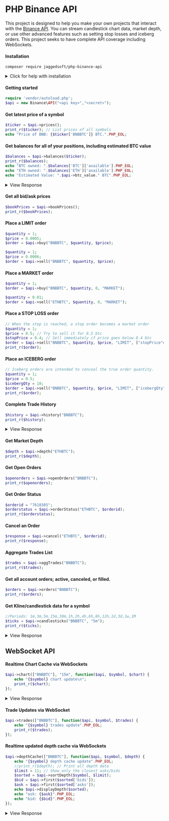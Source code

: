 # PHP Binance API
This project is designed to help you make your own projects that interact with the [Binance API](https://www.binance.com/restapipub.html). You can stream candlestick chart data, market depth, or use other advanced features such as setting stop losses and iceberg orders. This project seeks to have complete API coverage including WebSockets.

#### Installation
```
composer require jaggedsoft/php-binance-api
```
<details>
 <summary>Click for help with installation</summary>

## Install Composer
If the above step didn't work, install composer and try again.
#### Debian / Ubuntu
```
sudo apt-get install curl php5-cli git
curl -sS https://getcomposer.org/installer | sudo php -- --install-dir=/usr/local/bin --filename=composer
```
Composer not found? Use this command instead:
```
php composer.phar require "jaggedsoft/php-binance-api @dev"
```

#### Windows:
[Download installer for Windows](https://getcomposer.org/doc/00-intro.md#installation-windows)



</details>

#### Getting started
```php
require 'vendor/autoload.php';
$api = new Binance\API("<api key>","<secret>");
```

#### Get latest price of a symbol
```php
$ticker = $api->prices();
print_r($ticker); // List prices of all symbols
echo "Price of BNB: {$ticker['BNBBTC']} BTC.".PHP_EOL;
```

#### Get balances for all of your positions, including estimated BTC value
```php
$balances = $api->balances($ticker);
print_r($balances);
echo "BTC owned: ".$balances['BTC']['available'].PHP_EOL;
echo "ETH owned: ".$balances['ETH']['available'].PHP_EOL;
echo "Estimated Value: ".$api->btc_value." BTC".PHP_EOL;
```

<details>
 <summary>View Response</summary>

```
    [WTC] => Array
        (
            [available] => 909.61000000
            [onOrder] => 0.00000000
            [btcValue] => 0.94015470
        )

    [BNB] => Array
        (
            [available] => 1045.94316876
            [onOrder] => 0.00000000
            [btcValue] => 0.21637426
        )
```
</details>


#### Get all bid/ask prices
```php
$bookPrices = $api->bookPrices();
print_r($bookPrices);
```

#### Place a LIMIT order
```php
$quantity = 1;
$price = 0.0005;
$order = $api->buy("BNBBTC", $quantity, $price);
```

```php
$quantity = 1;
$price = 0.0006;
$order = $api->sell("BNBBTC", $quantity, $price);
```

#### Place a MARKET order
```php
$quantity = 1;
$order = $api->buy("BNBBTC", $quantity, 0, "MARKET");
```

```php
$quantity = 0.01;
$order = $api->sell("ETHBTC", $quantity, 0, "MARKET");
```

#### Place a STOP LOSS order
```php
// When the stop is reached, a stop order becomes a market order
$quantity = 1;
$price = 0.5; // Try to sell it for 0.5 btc
$stopPrice = 0.4; // Sell immediately if price goes below 0.4 btc
$order = $api->sell("BNBBTC", $quantity, $price, "LIMIT", ["stopPrice"=>$stopPrice]);
print_r($order);
```

#### Place an ICEBERG order
```php
// Iceberg orders are intended to conceal the true order quantity.
$quantity = 1;
$price = 0.5;
$icebergQty = 10;
$order = $api->sell("BNBBTC", $quantity, $price, "LIMIT", ["icebergQty"=>$icebergQty]);
print_r($order);
```

#### Complete Trade History
```php
$history = $api->history("BNBBTC");
print_r($history);
```

<details>
 <summary>View Response</summary>

```
Array (
    [0] => Array (
            [id] => 831585
            [orderId] => 3635308
            [price] => 0.00028800
            [qty] => 4.00000000
            [commission] => 0.00200000
            [commissionAsset] => BNB
            [time] => 1504805561369
            [isBuyer] => 1
            [isMaker] =>
            [isBestMatch] => 1
        )

    [1] => Array (
            [id] => 1277334
            [orderId] => 6126625
            [price] => 0.00041054
            [qty] => 16.00000000
            [commission] => 0.00800000
            [commissionAsset] => BNB
            [time] => 1507059468604
            [isBuyer] => 1
            [isMaker] =>
            [isBestMatch] => 1
        )

    [2] => Array (
            [id] => 1345995
            [orderId] => 6407202
            [price] => 0.00035623
            [qty] => 30.00000000
            [commission] => 0.01500000
            [commissionAsset] => BNB
            [time] => 1507434311489
            [isBuyer] => 1
            [isMaker] => 1
            [isBestMatch] => 1
        )
)
```
</details>

#### Get Market Depth
```php
$depth = $api->depth("ETHBTC");
print_r($depth);
```

#### Get Open Orders
```php
$openorders = $api->openOrders("BNBBTC");
print_r($openorders);
```

#### Get Order Status
```php
$orderid = "7610385";
$orderstatus = $api->orderStatus("ETHBTC", $orderid);
print_r($orderstatus);
```

#### Cancel an Order
```php
$response = $api->cancel("ETHBTC", $orderid);
print_r($response);
```

#### Aggregate Trades List
```php
$trades = $api->aggTrades("BNBBTC");
print_r($trades);
```

#### Get all account orders; active, canceled, or filled.
```php
$orders = $api->orders("BNBBTC");
print_r($orders);
```

#### Get Kline/candlestick data for a symbol
```php
//Periods: 1m,3m,5m,15m,30m,1h,2h,4h,6h,8h,12h,1d,3d,1w,1M
$ticks = $api->candlesticks("BNBBTC", "5m");
print_r($ticks);
```
<details>
 <summary>View Response</summary>

```
   [1508560200000] => Array
        (
            [open] => 0.00019691
            [high] => 0.00019695
            [low] => 0.00019502
            [close] => 0.00019503
            [volume] => 0.13712290
        )

    [1508560500000] => Array
        (
            [open] => 0.00019502
            [high] => 0.00019693
            [low] => 0.00019501
            [close] => 0.00019692
            [volume] => 1.03216357
        )

    [1508560800000] => Array
        (
            [open] => 0.00019692
            [high] => 0.00019692
            [low] => 0.00019689
            [close] => 0.00019692
            [volume] => 0.22270990
        )
```
</details>

## WebSocket API

#### Realtime Chart Cache via WebSockets
```php
$api->chart(["BNBBTC"], "15m", function($api, $symbol, $chart) {
    echo "{$symbol} chart update\n";
    print_r($chart);
});
```
<details>
 <summary>View Response</summary>

```
   [1508560200000] => Array
        (
            [open] => 0.00019691
            [high] => 0.00019695
            [low] => 0.00019502
            [close] => 0.00019503
            [volume] => 0.13712290
        )

    [1508560500000] => Array
        (
            [open] => 0.00019502
            [high] => 0.00019693
            [low] => 0.00019501
            [close] => 0.00019692
            [volume] => 1.03216357
        )

    [1508560800000] => Array
        (
            [open] => 0.00019692
            [high] => 0.00019692
            [low] => 0.00019689
            [close] => 0.00019692
            [volume] => 0.22270990
        )
```
</details>


#### Trade Updates via WebSocket
```php
$api->trades(["BNBBTC"], function($api, $symbol, $trades) {
    echo "{$symbol} trades update".PHP_EOL;
    print_r($trades);
});
```


#### Realtime updated depth cache via WebSockets
```php
$api->depthCache(["BNBBTC"], function($api, $symbol, $depth) {
	echo "{$symbol} depth cache update".PHP_EOL;
	//print_r($depth); // Print all depth data
	$limit = 11; // Show only the closest asks/bids
	$sorted = $api->sortDepth($symbol, $limit);
	$bid = $api->first($sorted['bids']);
	$ask = $api->first($sorted['asks']);
	echo $api->displayDepth($sorted);
	echo "ask: {$ask}".PHP_EOL;
	echo "bid: {$bid}".PHP_EOL;
});
```
<details>
 <summary>View Response</summary>

```
asks:
0.00020649      1,194      0.24654906
0.00020600        375      0.07725000
0.00020586          4      0.00823440
0.00020576          1      0.00205760
0.00020564        226      0.04647464
0.00020555         38      0.00781090
0.00020552         98      0.02014096
0.00020537        121      0.02484977
0.00020520         46      0.09439200
0.00020519         29      0.05950510
0.00020518        311      0.06381098
bids:
0.00022258      5,142      1.14450636
0.00020316          7      0.00142212
0.00020315         82      0.01665830
0.00020314         16      0.00325024
0.00020313        512      0.10400256
0.00020238          5      0.01011900
0.00020154      1,207      0.24325878
0.00020151          1      0.02015100
0.00020150          3      0.60450000
0.00020140        217      0.04370380
0.00020135          1      0.02013500
ask: 0.00020518
bid: 0.00022258

```
</details>
